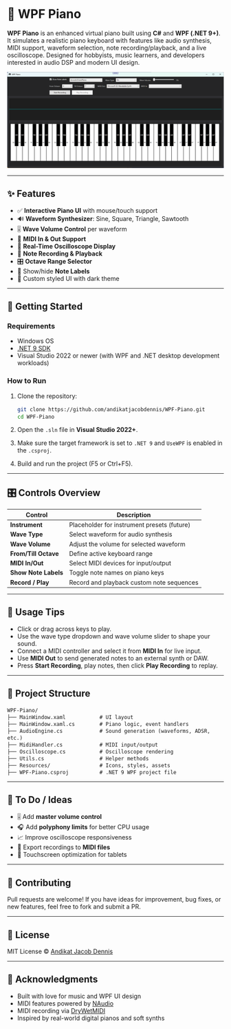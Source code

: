 # 🎹 WPF Piano

**WPF Piano** is an enhanced virtual piano built using **C#** and **WPF (.NET 9+)**. It simulates a realistic piano keyboard with features like audio synthesis, MIDI support, waveform selection, note recording/playback, and a live oscilloscope. Designed for hobbyists, music learners, and developers interested in audio DSP and modern UI design.

![screenshot](screenshot.png)

---

## ✨ Features

- ✅ **Interactive Piano UI** with mouse/touch support
- 🔊 **Waveform Synthesizer**: Sine, Square, Triangle, Sawtooth
- 🎚️ **Wave Volume Control** per waveform
- 🎵 **MIDI In & Out Support**
- 🧠 **Real-Time Oscilloscope Display**
- 📼 **Note Recording & Playback**
- 🎛️ **Octave Range Selector**
- 🎹 Show/hide **Note Labels**
- 🎨 Custom styled UI with dark theme

---

## 🚀 Getting Started

### Requirements

- Windows OS
- [.NET 9 SDK](https://dotnet.microsoft.com/en-us/download/dotnet/9.0)
- Visual Studio 2022 or newer (with WPF and .NET desktop development workloads)

### How to Run

1. Clone the repository:

   ```bash
   git clone https://github.com/andikatjacobdennis/WPF-Piano.git
   cd WPF-Piano
   ```

2. Open the `.sln` file in **Visual Studio 2022+**.

3. Make sure the target framework is set to `.NET 9` and `UseWPF` is enabled in the `.csproj`.

4. Build and run the project (F5 or Ctrl+F5).

---

## 🎛️ Controls Overview

| Control              | Description                                 |
| -------------------- | ------------------------------------------- |
| **Instrument**       | Placeholder for instrument presets (future) |
| **Wave Type**        | Select waveform for audio synthesis         |
| **Wave Volume**      | Adjust the volume for selected waveform     |
| **From/Till Octave** | Define active keyboard range                |
| **MIDI In/Out**      | Select MIDI devices for input/output        |
| **Show Note Labels** | Toggle note names on piano keys             |
| **Record / Play**    | Record and playback custom note sequences   |

---

## 🎵 Usage Tips

* Click or drag across keys to play.
* Use the wave type dropdown and wave volume slider to shape your sound.
* Connect a MIDI controller and select it from **MIDI In** for live input.
* Use **MIDI Out** to send generated notes to an external synth or DAW.
* Press **Start Recording**, play notes, then click **Play Recording** to replay.

---

## 📁 Project Structure

```
WPF-Piano/
├── MainWindow.xaml           # UI layout
├── MainWindow.xaml.cs        # Piano logic, event handlers
├── AudioEngine.cs            # Sound generation (waveforms, ADSR, etc.)
├── MidiHandler.cs            # MIDI input/output
├── Oscilloscope.cs           # Oscilloscope rendering
├── Utils.cs                  # Helper methods
├── Resources/                # Icons, styles, assets
├── WPF-Piano.csproj          # .NET 9 WPF project file
```

---

## 🔧 To Do / Ideas

* 🎚️ Add **master volume control**
* 🎧 Add **polyphony limits** for better CPU usage
* 📈 Improve oscilloscope responsiveness
* 🎼 Export recordings to **MIDI files**
* 📱 Touchscreen optimization for tablets

---

## 🤝 Contributing

Pull requests are welcome! If you have ideas for improvement, bug fixes, or new features, feel free to fork and submit a PR.

---

## 📄 License

MIT License
© [Andikat Jacob Dennis](https://github.com/andikatjacobdennis)

---

## 🙌 Acknowledgments

* Built with love for music and WPF UI design
* MIDI features powered by [NAudio](https://github.com/naudio/NAudio)
* MIDI recording via [DryWetMIDI](https://github.com/melanchall/drywetmidi)
* Inspired by real-world digital pianos and soft synths

